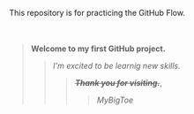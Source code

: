 This repository is for practicing the GitHub Flow.<br/>
<br/>
<br/>
>**Welcome to my first GitHub project.**<br/>
>>_I'm excited to be learnig new skills._<br/>
>>>**_~~Thank you for visiting.~~_**,<br/>
>>>> _MyBigToe_ 



